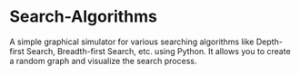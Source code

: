 # Search-Algorithms
A simple graphical simulator for various searching algorithms like Depth-first Search, Breadth-first Search, etc. using Python. It allows you to create a random graph and visualize the search process.
